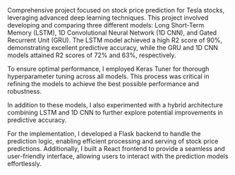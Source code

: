 Comprehensive project focused on stock price prediction for Tesla stocks, leveraging advanced deep learning techniques. This project involved developing and comparing three different models: Long Short-Term Memory (LSTM), 1D Convolutional Neural Network (1D CNN), and Gated Recurrent Unit (GRU). The LSTM model achieved a high R2 score of 90%, demonstrating excellent predictive accuracy, while the GRU and 1D CNN models attained R2 scores of 72% and 63%, respectively.

To ensure optimal performance, I employed Keras Tuner for thorough hyperparameter tuning across all models. This process was critical in refining the models to achieve the best possible performance and robustness.

In addition to these models, I also experimented with a hybrid architecture combining LSTM and 1D CNN to further explore potential improvements in predictive accuracy.

For the implementation, I developed a Flask backend to handle the prediction logic, enabling efficient processing and serving of stock price predictions. Additionally, I built a React frontend to provide a seamless and user-friendly interface, allowing users to interact with the prediction models effortlessly.
